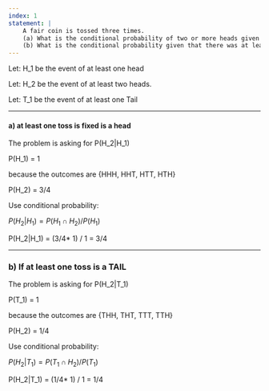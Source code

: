 ```yaml
---
index: 1
statement: |
    A fair coin is tossed three times.  
    (a) What is the conditional probability of two or more heads given that there was at least one head?  
    (b) What is the conditional probability given that there was at least on tail?
---
```



Let: H_1 be the event of at least one head

Let: H_2 be the event of at least two heads. 

Let: T_1 be the event of at least one Tail

---

#### a) at least one toss is fixed is a head

The problem is asking for P(H_2|H_1)

P(H_1) = 1

because the outcomes are {HHH, HHT, HTT, HTH}

P(H_2) = 3/4


Use conditional probability:

$P(H_2|H_1) = P(H_1 \cap H_2) / P(H_1)$

P(H_2|H_1) = (3/4* 1) / 1 = 3/4

---

### b) If at least one toss is a TAIL  

The problem is asking for P(H_2|T_1)

P(T_1) = 1

because the outcomes are {THH, THT, TTT, TTH}

P(H_2) = 1/4

Use conditional probability:

$P(H_2|T_1) = P(T_1 \cap H_2) / P(T_1)$

P(H_2|T_1) = (1/4* 1) / 1 = 1/4
